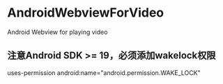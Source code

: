 # AndroidWebviewForVideo
Android Webview for playing video

注意Android SDK >= 19，必须添加wakelock权限
-------------------------------------------

uses-permission android:name="android.permission.WAKE_LOCK"
